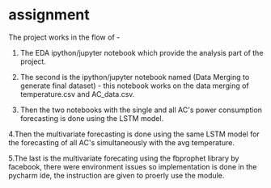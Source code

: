 # assignment
The project works in the flow of -
1. The EDA ipython/jupyter notebook which provide the analysis part of the project.

2. The second is the ipython/jupyter notebook named (Data Merging to generate final dataset) - this notebook works on the data merging of temperature.csv and AC_data.csv.

3. Then the two notebooks with the single and all AC's power consumption forecasting is done using the LSTM model.

4.Then the multivariate forecasting is done using the same LSTM model for the forecasting of all AC's simultaneously with the avg temperature.

5.The last is the multivariate forecating using the fbprophet library by facebook, there were environment issues so implementation is done in the pycharm ide, the instruction are given to proerly use the module.

